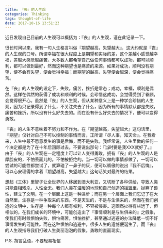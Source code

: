 ```yaml
---
title: 『丧』的人生观
categories: Thinking
tags: thought-of-life
date: 2017-10-16 13:51:23
---
```



近日发现自己目前的人生观可以概括为：『丧』的人生观，谨在此记录一下。

很长时间以来，我有一句人生格言叫做『期望越高，失望越大』，这大约就是『丧』的人生观的口号。所谓幸福在很大程度上是期望和实际的差，这个差越小感觉越幸福，差越大感觉越痛苦。大多数人都希望自己做任何事情都可以成功，都可以顺利，都可以做到最好，然而这种期望也是痛苦的来源。如果对成功，顺利没有期望，便不会有失望，便会觉得幸福；而期望的越高，失望便会越深，便会觉得痛苦。

在『丧』的人生观的设定下，失败，痛苦，挫折是常态；成功，幸福，顺利是偶然。这样在偶然的获得了成功和顺利的时候，会珍惜这成功，会觉得受到了眷顾，会觉得很开心。虽然是『丧』的人生观，但从某种意义上是一种学会珍惜的人生观，因为只记录得到了什么，不关注失去了什么，因为所有的事情默认都是失败，痛苦和挫折，所以没有什么好失去的。而在没有什么好失去的情况下，便可以变得勇敢。

『丧』的人生不意味着不努力和不作为。在『期望越高，失望越大』这句话里，『期望』仅针对自己不可以控制的事情而言，正所谓『尽人事，知天命』。在我看来，人生中最不愿意发生的事是后悔，而不是失败。我经常说，人生里做的任何一个决定都是为了在十年后回顾过去，不要说出那句：『当时要是我XXX就好了。』由于『丧』的人生观在一定程度上可以让人变得勇敢，拥有『丧』的人生观的人是厚脸皮的，不怕丢面儿的，不怕被拒绝的。当一切可以做的事情都做了，一切可以尝试的可能性都尝试了，就算碰了一鼻子的灰，便可以骄傲的说出『我不后悔』，可以心安理得的拿着『期望越高，失望越大』这句话笑对最终的结果。

想起《三体》里智子让全世界的人移居到澳大利亚，又切断了各种供给，导致人类只能自相残杀，人性全无。我们人类在温暖的地球和自己创造的摇篮里，抛弃了兽性，建立了文明，在一个层面上这是一种进步；而在另一个层面上我们忘记了在大自然里，生存是一种争取来的东西，不是天生的，不是与生俱来的，然而在我们创造的文明中，生存是一种每个人都有权利，不容被侵害。这固然扯得有些远了，但相似的，在我们成长的环境中，可能创造出了『事情顺利是与生俱来的』之假象，使我们有时候惧怕失败，惧怕痛苦，惧怕挫折，甚至通过逃避的办法降低一切不好事情发生的可能性。而在这种惧怕和逃避中，很多人生的遗憾便诞生了。而『丧』的人生观指导我们打破人生美丽泡泡的假象，勇敢的直面现实。

P.S. 胡言乱语，不要轻易相信